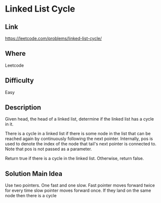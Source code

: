 # Linked List Cycle

## Link

https://leetcode.com/problems/linked-list-cycle/

## Where

Leetcode

## Difficulty

Easy

## Description

Given head, the head of a linked list, determine if the linked list has a cycle in it.

There is a cycle in a linked list if there is some node in the list that can be reached again by continuously following the next pointer. Internally, pos is used to denote the index of the node that tail's next pointer is connected to. Note that pos is not passed as a parameter.

Return true if there is a cycle in the linked list. Otherwise, return false.

## Solution Main Idea

Use two pointers. One fast and one slow. Fast pointer moves forward twice for every time slow pointer moves forward once. If they land on the same node then there is a cycle
